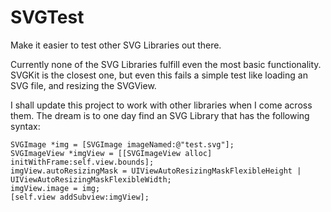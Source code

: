 SVGTest
=======

Make it easier to test other SVG Libraries out there.

Currently none of the SVG Libraries fulfill even the most basic functionality.
SVGKit is the closest one, but even this fails a simple test like loading an SVG file, and resizing the 
SVGView.

I shall update this project to work with other libraries when I come across them.
The dream is to one day find an SVG Library that has the following syntax:

    SVGImage *img = [SVGImage imageNamed:@"test.svg"];
    SVGImageView *imgView = [[SVGImageView alloc] initWithFrame:self.view.bounds];
    imgView.autoResizingMask = UIViewAutoResizingMaskFlexibleHeight | UIViewAutoResizingMaskFlexibleWidth;
    imgView.image = img;
    [self.view addSubview:imgView];
  
  
